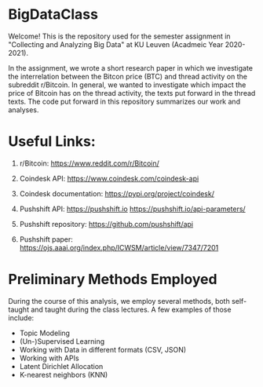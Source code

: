 # BigDataClass
Welcome! This is the repository used for the semester assignment in "Collecting and Analyzing Big Data" at KU Leuven (Acadmeic Year 2020-2021). 

In the assignment, we wrote a short research paper in which we investigate the interrelation between the Bitcon price (BTC) and thread activity on the subreddit r/Bitcoin. In general, we wanted to investigate which impact the price of Bitcoin has on the thread activity, the texts put forward in the thread texts. The code put forward in this repository summarizes our work and analyses. 



# Useful Links: 

1) r/Bitcoin:
https://www.reddit.com/r/Bitcoin/

2) Coindesk API: 
https://www.coindesk.com/coindesk-api

3) Coindesk documentation:
https://pypi.org/project/coindesk/

4) Pushshift API:
https://pushshift.io
https://pushshift.io/api-parameters/

5) Pushshift repository:
https://github.com/pushshift/api

6) Pushshift paper:
https://ojs.aaai.org/index.php/ICWSM/article/view/7347/7201


# Preliminary Methods Employed
During the course of this analysis, we employ several methods, both self-taught and taught during the class lectures. A few examples of those include:

- Topic Modeling
- (Un-)Supervised Learning
- Working with Data in different formats (CSV, JSON)
- Working with APIs
- Latent Dirichlet Allocation
- K-nearest neighbors (KNN)
